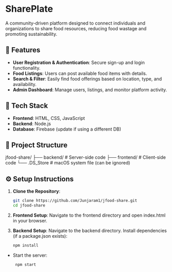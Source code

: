 # SharePlate

A community-driven platform designed to connect individuals and organizations to share food resources, reducing food wastage and promoting sustainability.

## 🚀 Features

- **User Registration & Authentication**: Secure sign-up and login functionality.
- **Food Listings**: Users can post available food items with details.
- **Search & Filter**: Easily find food offerings based on location, type, and availability.
- **Admin Dashboard**: Manage users, listings, and monitor platform activity.

## 🧱 Tech Stack

- **Frontend**: HTML, CSS, JavaScript
- **Backend**: Node.js
- **Database**: Firebase (update if using a different DB)

## 📁 Project Structure

jfood-share/
├── backend/ # Server-side code
├── frontend/ # Client-side code
└── .DS_Store # macOS system file (can be ignored)

## ⚙️ Setup Instructions

1. **Clone the Repository**:

   ```bash
   git clone https://github.com/Junjaram1/jfood-share.git
   cd jfood-share
2. **Frontend Setup**:
Navigate to the frontend directory and open index.html in your browser.
3. **Backend Setup**:
Navigate to the backend directory.
Install dependencies (if a package.json exists):
   ```bash
   npm install
- Start the server:
   ```bash
    npm start

